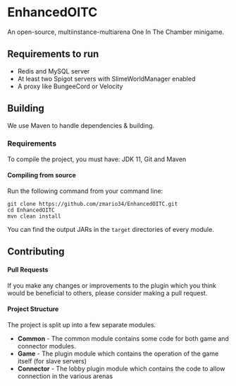 # EnhancedOITC
An open-source, multiinstance-multiarena One In The Chamber minigame.

## Requirements to run
* Redis and MySQL server
* At least two Spigot servers with SlimeWorldManager enabled
* A proxy like BungeeCord or Velocity

## Building
We use Maven to handle dependencies & building.

### Requirements
To compile the project, you must have: JDK 11, Git and Maven

#### Compiling from source
Run the following command from your command line:
```
git clone https://github.com/zmario34/EnhancedOITC.git
cd EnhancedOITC
mvn clean install
```

You can find the output JARs in the `target` directories of every module.

## Contributing
#### Pull Requests
If you make any changes or improvements to the plugin which you think would be beneficial to others, please consider making a pull request.

#### Project Structure
The project is split up into a few separate modules.

* **Common** - The common module contains some code for both game and connector modules.
* **Game** - The plugin module which contains the operation of the game itself (for slave servers)
* **Connector** - The lobby plugin module which contains the code to allow connection in the various arenas
